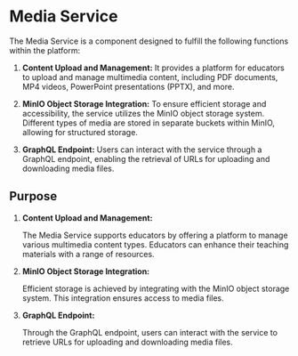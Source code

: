 # Media Service

The Media Service is a component designed to fulfill the following functions within the platform:

1. **Content Upload and Management:** It provides a platform for educators to upload and manage multimedia content, including PDF documents, MP4 videos, PowerPoint presentations (PPTX), and more.

2. **MinIO Object Storage Integration:** To ensure efficient storage and accessibility, the service utilizes the MinIO object storage system. Different types of media are stored in separate buckets within MinIO, allowing for structured storage.

3. **GraphQL Endpoint:** Users can interact with the service through a GraphQL endpoint, enabling the retrieval of URLs for uploading and downloading media files.

## Purpose

1. **Content Upload and Management:**

   The Media Service supports educators by offering a platform to manage various multimedia content types. Educators can enhance their teaching materials with a range of resources.

2. **MinIO Object Storage Integration:**

   Efficient storage is achieved by integrating with the MinIO object storage system. This integration ensures access to media files.

3. **GraphQL Endpoint:**

   Through the GraphQL endpoint, users can interact with the service to retrieve URLs for uploading and downloading media files.


